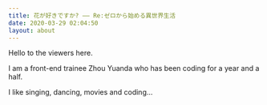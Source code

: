 ```yaml
---
title: 花が好きですか? —— Re:ゼロから始める異世界生活
date: 2020-03-29 02:04:50
layout: about
---
```


Hello to the viewers here.

I am a front-end trainee Zhou Yuanda who has been coding for a year and a half.

I like singing, dancing, movies and coding...
